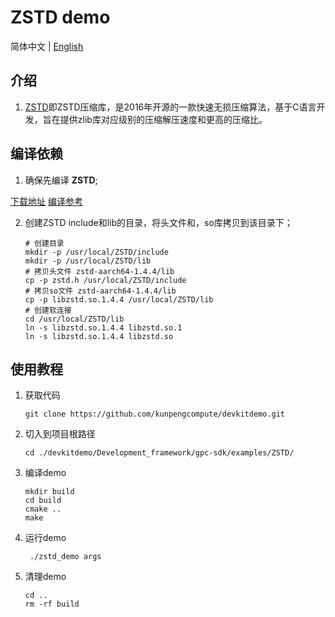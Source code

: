 # **ZSTD demo**

简体中文 | [English](README_en.md)

## 介绍

1. [ZSTD](https://github.com/kunpengcompute/zstd)即ZSTD压缩库，是2016年开源的一款快速无损压缩算法，基于C语言开发，旨在提供zlib库对应级别的压缩解压速度和更高的压缩比。

## 编译依赖
1. 确保先编译 **ZSTD**;

[下载地址](https://github.com/kunpengcompute/zstd)
[编译参考](https://github.com/kunpengcompute/zstd)

2. 创建ZSTD include和lib的目录，将头文件和，so库拷贝到该目录下；
   ```shell
   # 创建目录
   mkdir -p /usr/local/ZSTD/include
   mkdir -p /usr/local/ZSTD/lib
   # 拷贝头文件 zstd-aarch64-1.4.4/lib
   cp -p zstd.h /usr/local/ZSTD/include
   # 拷贝so文件 zstd-aarch64-1.4.4/lib
   cp -p libzstd.so.1.4.4 /usr/local/ZSTD/lib
   # 创建软连接
   cd /usr/local/ZSTD/lib
   ln -s libzstd.so.1.4.4 libzstd.so.1
   ln -s libzstd.so.1.4.4 libzstd.so
   ```

## 使用教程

1. 获取代码

   ```shell
   git clone https://github.com/kunpengcompute/devkitdemo.git
   ```

2. 切入到项目根路径

   ```shell
   cd ./devkitdemo/Development_framework/gpc-sdk/examples/ZSTD/
   ```

3. 编译demo

   ```shell
   mkdir build
   cd build
   cmake ..
   make
   ```

4. 运行demo

   ```shell
    ./zstd_demo args
   ```

5. 清理demo

   ```shell
   cd ..
   rm -rf build
   ```

